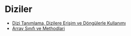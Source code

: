 # Diziler

- [Dizi Tanımlama, Dizilere Erişim ve Döngülerle Kullanımı](1-dizi-tanımlama-erişim-ve-döngülerle-kullanım/)
- [Array Sınıfı ve Methodlari](2-array-sinifi-ve-methodlari/)

